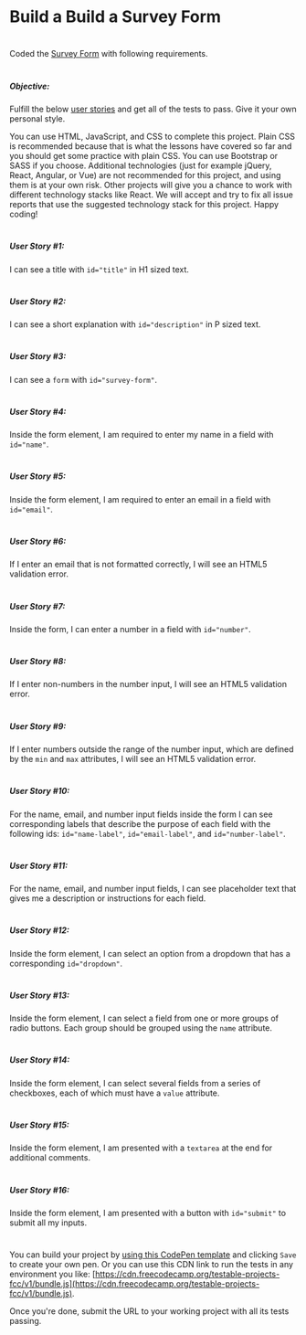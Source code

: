 # Build a Build a Survey Form

#

Coded the [Survey Form](https://www.freecodecamp.org/learn/2022/responsive-web-design/build-a-survey-form-project/build-a-survey-form) with following requirements.

#

##### Objective:

Fulfill the below [user stories](https://en.wikipedia.org/wiki/User_story) and get all of the tests to pass. Give it your own personal style.

You can use HTML, JavaScript, and CSS to complete this project. Plain CSS is recommended because that is what the lessons have covered so far and you should get some practice with plain CSS. You can use Bootstrap or SASS if you choose. Additional technologies (just for example jQuery, React, Angular, or Vue) are not recommended for this project, and using them is at your own risk. Other projects will give you a chance to work with different technology stacks like React. We will accept and try to fix all issue reports that use the suggested technology stack for this project. Happy coding!

#

##### User Story #1:
I can see a title with ```id="title"``` in H1 sized text.

#

##### User Story #2:
I can see a short explanation with ```id="description"``` in P sized text.
#

##### User Story #3:
I can see a ```form``` with ```id="survey-form"```.

#

##### User Story #4:
Inside the form element, I am required to enter my name in a field with ```id="name"```.

#

##### User Story #5:
Inside the form element, I am required to enter an email in a field with ```id="email"```.

#

##### User Story #6:
If I enter an email that is not formatted correctly, I will see an HTML5 validation error.

#

##### User Story #7:
Inside the form, I can enter a number in a field with ```id="number"```.

#

##### User Story #8:
If I enter non-numbers in the number input, I will see an HTML5 validation error.

#

##### User Story #9:
If I enter numbers outside the range of the number input, which are defined by the ```min``` and ```max``` attributes, I will see an HTML5 validation error.

#

##### User Story #10:
For the name, email, and number input fields inside the form I can see corresponding labels that describe the purpose of each field with the following ids: ```id="name-label"```, ```id="email-label"```, and ```id="number-label"```.

#

##### User Story #11:
For the name, email, and number input fields, I can see placeholder text that gives me a description or instructions for each field.

#

##### User Story #12:
Inside the form element, I can select an option from a dropdown that has a corresponding ```id="dropdown"```.

#

##### User Story #13:
Inside the form element, I can select a field from one or more groups of radio buttons. Each group should be grouped using the ```name``` attribute.

#

##### User Story #14:
Inside the form element, I can select several fields from a series of checkboxes, each of which must have a ```value``` attribute.

#

##### User Story #15:
Inside the form element, I am presented with a ```textarea``` at the end for additional comments.

#

##### User Story #16:
Inside the form element, I am presented with a button with ```id="submit"``` to submit all my inputs.

#

You can build your project by [using this CodePen template](https://codepen.io/pen?template=MJjpwO) and clicking ```Save``` to create your own pen. Or you can use this CDN link to run the tests in any environment you like: [https://cdn.freecodecamp.org/testable-projects-fcc/v1/bundle.js](https://cdn.freecodecamp.org/testable-projects-fcc/v1/bundle.js).

Once you're done, submit the URL to your working project with all its tests passing.
